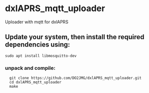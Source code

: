# dxlAPRS_mqtt_uploader
Uploader with mqtt for dxlAPRS


## Update your system, then install the required dependencies using:

```
sudo apt install libmosquitto-dev 
```

### unpack and compile:

```
  git clone https://github.com/DO2JMG/dxlAPRS_mqtt_uploader.git
  cd dxlAPRS_mqtt_uploader
  make
```
